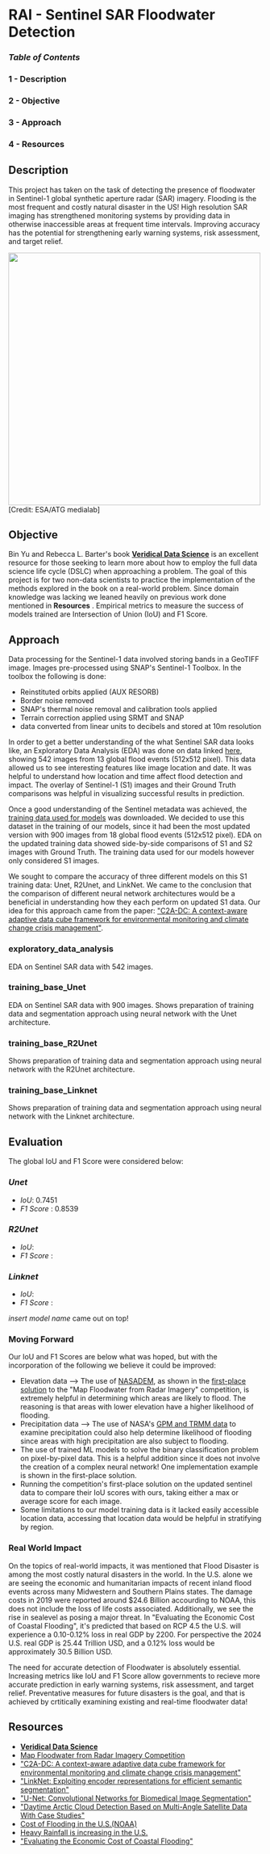 # RAI - Sentinel SAR Floodwater Detection

### _Table of Contents_
### 1 - Description
### 2 - Objective
### 3 - Approach
### 4 - Resources


## Description

This project has taken on the task of detecting the presence of floodwater in Sentinel-1 global synthetic aperture radar (SAR) imagery. Flooding is the most frequent and costly natural disaster in the US! High resolution SAR imaging has strengthened monitoring systems by providing data in otherwise inaccessible areas at frequent time intervals. Improving accuracy has the potential for strengthening early warning systems, risk assessment, and target relief.

<img src="https://www.esa.int/var/esa/storage/images/esa_multimedia/images/2014/01/sentinel-1_radar_vision/13494392-1-eng-GB/Sentinel-1_radar_vision_pillars.jpg" width="500">
[Credit: ESA/ATG medialab]


## Objective

Bin Yu and Rebecca L. Barter's book [__Veridical Data Science__](https://vdsbook.com/) is an excellent resource for those seeking to learn more about how to employ the full data science life cycle (DSLC) when approaching a problem. The goal of this project is for two non-data scientists to practice the implementation of the methods explored in the book on a real-world problem. Since domain knowledge was lacking we leaned heavily on previous work done mentioned in __Resources__ . Empirical metrics to measure the success of models trained are Intersection of Union (IoU) and F1 Score. 

## Approach

Data processing for the Sentinel-1 data involved storing bands in a GeoTIFF image. Images pre-processed using SNAP's Sentinel-1 Toolbox. In the toolbox the following is done:
- Reinstituted orbits applied (AUX RESORB)
- Border noise removed
- SNAP's thermal noise removal and calibration tools applied
- Terrain correction applied using SRMT and SNAP
- data converted from linear units to decibels and stored at 10m resolution

In order to get a better understanding of the what Sentinel SAR data looks like, an Exploratory Data Analysis (EDA) was done on data linked [here](https://www.kaggle.com/datasets/salazarslytherin/stac-overflow-microsoftdrivendata-competition), showing 542 images from 13 global flood events (512x512 pixel). This data allowed us to see interesting features like image location and date. It was helpful to understand how location and time affect flood detection and impact. The overlay of Sentinel-1 (S1) images and their Ground Truth comparisons was helpful in visualizing successful results in prediction.

Once a good understanding of the Sentinel metadata was achieved, the [training data used for models](https://beta.source.coop/repositories/c2sms/c2smsfloods/description/) was downloaded. We decided to use this dataset in the training of our models, since it had been the most updated version with 900 images from 18 global flood events (512x512 pixel). EDA on the updated training data showed side-by-side comparisons of S1 and S2 images with Ground Truth. The training data used for our models however only considered S1 images.

We sought to compare the accuracy of three different models on this S1 training data: Unet, R2Unet, and LinkNet. We came to the conclusion that the comparison of different neural network architectures would be a beneficial in understanding how they each perform on updated S1 data. Our idea for this approach came from the paper: ["C2A-DC: A context-aware adaptive data cube framework for environmental monitoring and climate change crisis management"](https://www.sciencedirect.com/science/article/pii/S2352938524000351).

### exploratory_data_analysis
EDA on Sentinel SAR data with 542 images.

### training_base_Unet
EDA on Sentinel SAR data with 900 images. Shows preparation of training data and segmentation approach using neural network with the Unet architecture.

### training_base_R2Unet
Shows preparation of training data and segmentation approach using neural network with the R2Unet architecture.

### training_base_Linknet
Shows preparation of training data and segmentation approach using neural network with the Linknet architecture.

## Evaluation
The global IoU and F1 Score were considered below:

### _Unet_
- _IoU_: 0.7451
- _F1 Score_ : 0.8539

### _R2Unet_
- _IoU_:
- _F1 Score_ :

### _Linknet_
- _IoU_:
- _F1 Score_ :

 _insert model name_ came out on top! 

 ### Moving Forward
 Our IoU and F1 Scores are below what was hoped, but with the incorporation of the following we believe it could be improved:
- Elevation data --> The use of [NASADEM](https://www.earthdata.nasa.gov/esds/competitive-programs/measures/nasadem), as shown in the [first-place solution](https://github.com/sweetlhare/STAC-Overflow) to the "Map Floodwater from Radar Imagery" competition, is extremely helpful in determining which areas are likely to flood. The reasoning is that areas with lower elevation have a higher likelihood of flooding. 
- Precipitation data --> The use of NASA's [GPM and TRMM data](https://gpm.nasa.gov/data) to examine precipitation could also help determine likelihood of flooding since areas with high precipitation are also subject to flooding.
- The use of trained ML models to solve the binary classification problem on pixel-by-pixel data. This is a helpful addition since it does not involve the creation of a complex neural network! One implementation example is shown in the first-place solution.
- Running the competition's first-place solution on the updated sentinel data to compare their IoU scores with ours, taking either a max or average score for each image.
- Some limitations to our model training data is it lacked easily accessible location data, accessing that location data would be helpful in stratifying by region.

### Real World Impact 
On the topics of real-world impacts, it was mentioned that Flood Disaster is among the most costly natural disasters in the world. In the U.S. alone we are seeing the economic and humanitarian impacts of recent inland flood events across many Midwestern and Southern Plains states. The damage costs in 2019 were reported around $24.6 Billion accourding to NOAA, this does not include the loss of life costs associated. Additionally, we see the rise in sealevel as posing a major threat. In "Evaluating the Economic Cost of Coastal Flooding", it's predicted that based on RCP 4.5 the U.S. will experience a 0.10-0.12% loss in real GDP by 2200. For perspective the 2024 U.S. real GDP is 25.44 Trillion USD, and a 0.12% loss would be approximately 30.5 Billion USD.

The need for accurate detection of Floodwater is absolutely essential. Increasing metrics like IoU and F1 Score allow governments to recieve more accurate prediction in early warning systems, risk assessment, and target relief. Preventative measures for future disasters is the goal, and that is achieved by crtitically examining existing and real-time floodwater data!


## Resources
- [__Veridical Data Science__](https://vdsbook.com/)
- [Map Floodwater from Radar Imagery Competition](https://www.drivendata.org/competitions/81/detect-flood-water/)
- ["C2A-DC: A context-aware adaptive data cube framework for environmental monitoring and climate change crisis management"](https://www.sciencedirect.com/science/article/pii/S2352938524000351)
- ["LinkNet: Exploiting encoder representations for efficient semantic segmentation"](https://ieeexplore.ieee.org/document/8305148)
- ["U-Net: Convolutional Networks for Biomedical Image Segmentation"](https://arxiv.org/abs/1505.04597)
- ["Daytime Arctic Cloud Detection Based on Multi-Angle Satellite Data With Case Studies"](https://www.researchgate.net/publication/4742960_Daytime_Arctic_Cloud_Detection_Based_on_Multi-Angle_Satellite_Data_With_Case_Studies)
- [Cost of Flooding in the U.S.(NOAA)](https://www.ncei.noaa.gov/access/monitoring/dyk/billions-calculations)
- [Heavy Rainfall is increasing in the U.S.](https://nca2014.globalchange.gov/highlights/report-findings/extreme-weather#narrative-page-20985)
- ["Evaluating the Economic Cost of Coastal Flooding"](https://www.aeaweb.org/articles?id=10.1257/mac.20180366)

